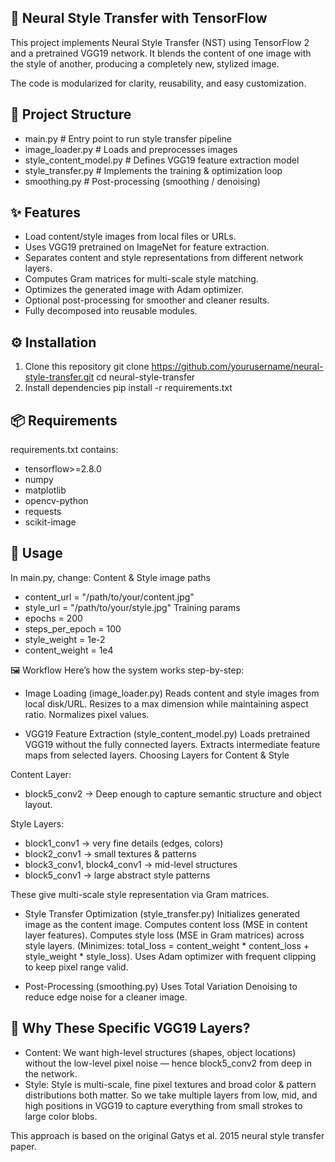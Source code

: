 ## 🎨 Neural Style Transfer with TensorFlow
This project implements Neural Style Transfer (NST) using TensorFlow 2 and a pretrained VGG19 network.
It blends the content of one image with the style of another, producing a completely new, stylized image.

The code is modularized for clarity, reusability, and easy customization.

## 📂 Project Structure
- main.py                 # Entry point to run style transfer pipeline
- image_loader.py         # Loads and preprocesses images
- style_content_model.py  # Defines VGG19 feature extraction model
- style_transfer.py       # Implements the training & optimization loop
- smoothing.py            # Post-processing (smoothing / denoising)

## ✨ Features
- Load content/style images from local files or URLs.
- Uses VGG19 pretrained on ImageNet for feature extraction.
- Separates content and style representations from different network layers.
- Computes Gram matrices for multi-scale style matching.
- Optimizes the generated image with Adam optimizer.
- Optional post-processing for smoother and cleaner results.
- Fully decomposed into reusable modules.

## ⚙️ Installation
1. Clone this repository
git clone https://github.com/yourusername/neural-style-transfer.git
cd neural-style-transfer
2. Install dependencies
pip install -r requirements.txt

## 📦 Requirements
requirements.txt contains:
- tensorflow>=2.8.0
- numpy
- matplotlib
- opencv-python
- requests
- scikit-image
  
## 🚀 Usage
In main.py, change: Content & Style image paths
- content_url = "/path/to/your/content.jpg"
- style_url = "/path/to/your/style.jpg"
Training params
- epochs = 200
- steps_per_epoch = 100
- style_weight = 1e-2
- content_weight = 1e4

🖼 Workflow
Here’s how the system works step-by-step:
- Image Loading (image_loader.py)
Reads content and style images from local disk/URL. Resizes to a max dimension while maintaining aspect ratio. Normalizes pixel values.

- VGG19 Feature Extraction (style_content_model.py)
Loads pretrained VGG19 without the fully connected layers. Extracts intermediate feature maps from selected layers. Choosing Layers for Content & Style

Content Layer: 
- block5_conv2 → Deep enough to capture semantic structure and object layout.

Style Layers:
- block1_conv1 → very fine details (edges, colors)
- block2_conv1 → small textures & patterns
- block3_conv1, block4_conv1 → mid-level structures
- block5_conv1 → large abstract style patterns

These give multi-scale style representation via Gram matrices.

- Style Transfer Optimization (style_transfer.py)
Initializes generated image as the content image. Computes content loss (MSE in content layer features). Computes style loss (MSE in Gram matrices) across style layers.
(Minimizes: total_loss = content_weight * content_loss + style_weight * style_loss). Uses Adam optimizer with frequent clipping to keep pixel range valid.

- Post-Processing (smoothing.py)
Uses Total Variation Denoising to reduce edge noise for a cleaner image.

## 🎯 Why These Specific VGG19 Layers?
- Content: We want high-level structures (shapes, object locations) without the low-level pixel noise — hence block5_conv2 from deep in the network.
- Style: Style is multi-scale, fine pixel textures and broad color & pattern distributions both matter. So we take multiple layers from low, mid, and high positions in VGG19 to capture everything from small strokes to large color blobs.

This approach is based on the original Gatys et al. 2015 neural style transfer paper.
